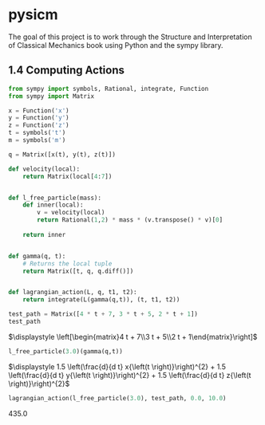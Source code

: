 # pysicm
The goal of this project is to work through the Structure and Interpretation of Classical Mechanics book using Python and the sympy library.


## 1.4 Computing Actions


```python
from sympy import symbols, Rational, integrate, Function
from sympy import Matrix

x = Function('x')
y = Function('y')
z = Function('z')
t = symbols('t')
m = symbols('m')

q = Matrix([x(t), y(t), z(t)])

def velocity(local):
    return Matrix(local[4:7])


def l_free_particle(mass):
    def inner(local):
        v = velocity(local)
        return Rational(1,2) * mass * (v.transpose() * v)[0]
    
    return inner


def gamma(q, t):
    # Returns the local tuple
    return Matrix([t, q, q.diff()])


def lagrangian_action(L, q, t1, t2):
    return integrate(L(gamma(q,t)), (t, t1, t2))


```


```python
test_path = Matrix([4 * t + 7, 3 * t + 5, 2 * t + 1])
test_path
```




$\displaystyle \left[\begin{matrix}4 t + 7\\3 t + 5\\2 t + 1\end{matrix}\right]$




```python
l_free_particle(3.0)(gamma(q,t))

```




$\displaystyle 1.5 \left(\frac{d}{d t} x{\left(t \right)}\right)^{2} + 1.5 \left(\frac{d}{d t} y{\left(t \right)}\right)^{2} + 1.5 \left(\frac{d}{d t} z{\left(t \right)}\right)^{2}$




```python
lagrangian_action(l_free_particle(3.0), test_path, 0.0, 10.0)
```




$\displaystyle 435.0$




```python

```